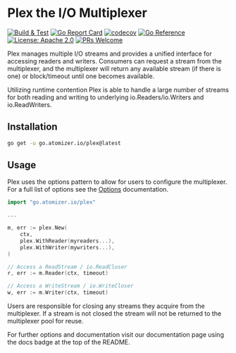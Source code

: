 # Plex the I/O Multiplexer

[![Build & Test](https://github.com/devnw/plex/actions/workflows/build.yml/badge.svg)](https://github.com/devnw/plex/actions/workflows/build.yml)
[![Go Report Card](https://goreportcard.com/badge/go.atomizer.io/plex)](https://goreportcard.com/report/go.atomizer.io/plex)
[![codecov](https://codecov.io/gh/devnw/plex/branch/main/graph/badge.svg)](https://codecov.io/gh/devnw/plex)
[![Go Reference](https://pkg.go.dev/badge/go.atomizer.io/plex.svg)](https://pkg.go.dev/go.atomizer.io/plex)
[![License: Apache 2.0](https://img.shields.io/badge/license-Apache-blue.svg)](https://opensource.org/licenses/Apache-2.0)
[![PRs Welcome](https://img.shields.io/badge/PRs-welcome-brightgreen.svg)](http://makeapullrequest.com)

Plex manages multiple I/O streams and provides a unified interface for accessing
readers and writers. Consumers can request a stream from the multiplexer, and
the multiplexer will return any available stream (if there is one) or
block/timeout until one becomes available.

Utilizing runtime contention Plex is able to handle a large number of streams
for both reading and writing to underlying io.Readers/io.Writers and
io.ReadWriters.

## Installation

```bash
go get -u go.atomizer.io/plex@latest
```

## Usage

Plex uses the options pattern to allow for users to configure the multiplexer.
For a full list of options see the [Options](https://pkg.go.dev/go.atomizer.io/plex#Option)
documentation.

```go
import "go.atomizer.io/plex"

...

m, err := plex.New(
    ctx, 
    plex.WithReader(myreaders...), 
    plex.WithWriter(mywriters...),
)

// Access a ReadStream / io.ReadCloser
r, err := m.Reader(ctx, timeout)

// Access a WriteStream / io.WriteCloser
w, err := m.Writer(ctx, timeout)

```

Users are responsible for closing any streams they acquire from the multiplexer.
If a stream is not closed the stream will not be returned to the multiplexer
pool for reuse.

For further options and documentation visit our documentation page using the
docs badge at the top of the README.
